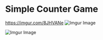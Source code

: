 # Simple Counter Game


https://imgur.com/8JHVANe
 ![Imgur Image](https://imgur.com/8JHVANe.png)

 ![Imgur Image]( https://imgur.com/Md8GKfP.png)
